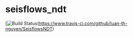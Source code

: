 # seisflows_ndt

[![Build Status](https://www.travis-ci.com/luan-th-nguyen/SeisflowsNDT?branch=main)(https://www.travis-ci.com/github/luan-th-nguyen/SeisflowsNDT)
